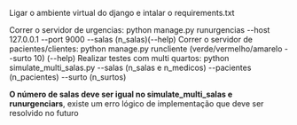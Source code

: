 Ligar o ambiente virtual do django e intalar o requirements.txt

Correr o servidor de urgencias:
python manage.py runurgencias --host 127.0.0.1 --port 9000 --salas (n_salas)(--help)
Correr o servidor de pacientes/clientes:
python manage.py runcliente (verde/vermelho/amarelo --surto 10) (--help)
Realizar testes com multi quartos:
python simulate_multi_salas.py --salas (n_salas e n_medicos)  --pacientes (n_pacientes) --surto (n_surtos)


**O número de salas deve ser igual no simulate_multi_salas e runurgenciars**, existe um erro lógico de implementação que 
deve ser resolvido no futuro
